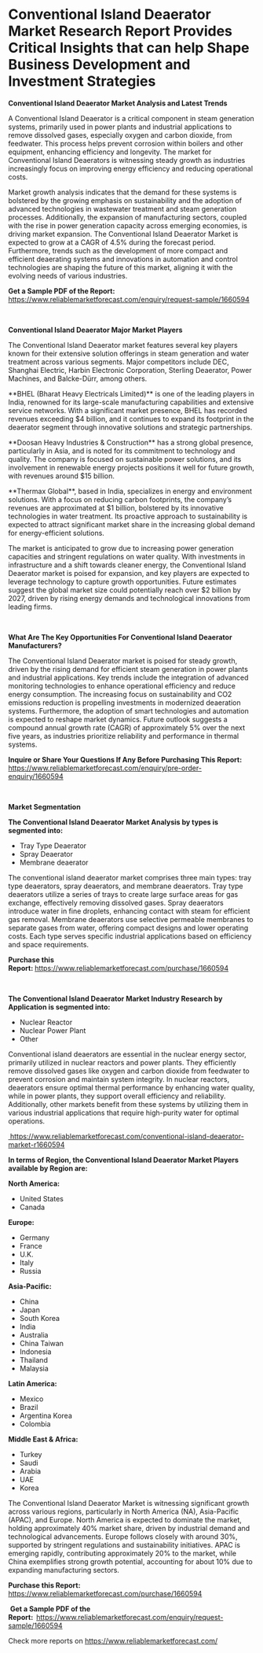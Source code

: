 <p><h1>Conventional Island Deaerator Market Research Report Provides Critical Insights that can help Shape Business Development and Investment Strategies</h1></p><p><strong>Conventional Island Deaerator Market Analysis and Latest Trends</strong></p>
<p><p>A Conventional Island Deaerator is a critical component in steam generation systems, primarily used in power plants and industrial applications to remove dissolved gases, especially oxygen and carbon dioxide, from feedwater. This process helps prevent corrosion within boilers and other equipment, enhancing efficiency and longevity. The market for Conventional Island Deaerators is witnessing steady growth as industries increasingly focus on improving energy efficiency and reducing operational costs.</p><p>Market growth analysis indicates that the demand for these systems is bolstered by the growing emphasis on sustainability and the adoption of advanced technologies in wastewater treatment and steam generation processes. Additionally, the expansion of manufacturing sectors, coupled with the rise in power generation capacity across emerging economies, is driving market expansion. The Conventional Island Deaerator Market is expected to grow at a CAGR of 4.5% during the forecast period. Furthermore, trends such as the development of more compact and efficient deaerating systems and innovations in automation and control technologies are shaping the future of this market, aligning it with the evolving needs of various industries.</p></p>
<p><strong>Get a Sample PDF of the Report:&nbsp;</strong> <a href="https://www.reliablemarketforecast.com/enquiry/request-sample/1660594?utm_campaign=1893&utm_medium=2&utm_source=Github&utm_content=ia&utm_term=17012025&utm_id=conventional-island-deaerator">https://www.reliablemarketforecast.com/enquiry/request-sample/1660594</a></p>
<p>&nbsp;</p>
<p><strong>Conventional Island Deaerator Major Market Players</strong></p>
<p><p>The Conventional Island Deaerator market features several key players known for their extensive solution offerings in steam generation and water treatment across various segments. Major competitors include DEC, Shanghai Electric, Harbin Electronic Corporation, Sterling Deaerator, Power Machines, and Balcke-Dürr, among others.</p><p>**BHEL (Bharat Heavy Electricals Limited)** is one of the leading players in India, renowned for its large-scale manufacturing capabilities and extensive service networks. With a significant market presence, BHEL has recorded revenues exceeding $4 billion, and it continues to expand its footprint in the deaerator segment through innovative solutions and strategic partnerships.</p><p>**Doosan Heavy Industries & Construction** has a strong global presence, particularly in Asia, and is noted for its commitment to technology and quality. The company is focused on sustainable power solutions, and its involvement in renewable energy projects positions it well for future growth, with revenues around $15 billion.</p><p>**Thermax Global**, based in India, specializes in energy and environment solutions. With a focus on reducing carbon footprints, the company’s revenues are approximated at $1 billion, bolstered by its innovative technologies in water treatment. Its proactive approach to sustainability is expected to attract significant market share in the increasing global demand for energy-efficient solutions.</p><p>The market is anticipated to grow due to increasing power generation capacities and stringent regulations on water quality. With investments in infrastructure and a shift towards cleaner energy, the Conventional Island Deaerator market is poised for expansion, and key players are expected to leverage technology to capture growth opportunities. Future estimates suggest the global market size could potentially reach over $2 billion by 2027, driven by rising energy demands and technological innovations from leading firms.</p></p>
<p>&nbsp;</p>
<p><strong>What Are The Key Opportunities For Conventional Island Deaerator Manufacturers?</strong></p>
<p><p>The Conventional Island Deaerator market is poised for steady growth, driven by the rising demand for efficient steam generation in power plants and industrial applications. Key trends include the integration of advanced monitoring technologies to enhance operational efficiency and reduce energy consumption. The increasing focus on sustainability and CO2 emissions reduction is propelling investments in modernized deaeration systems. Furthermore, the adoption of smart technologies and automation is expected to reshape market dynamics. Future outlook suggests a compound annual growth rate (CAGR) of approximately 5% over the next five years, as industries prioritize reliability and performance in thermal systems.</p></p>
<p><strong>Inquire or Share Your Questions If Any Before Purchasing This Report:</strong> <a href="https://www.reliablemarketforecast.com/enquiry/pre-order-enquiry/1660594?utm_campaign=1893&utm_medium=2&utm_source=Github&utm_content=ia&utm_term=17012025&utm_id=conventional-island-deaerator">https://www.reliablemarketforecast.com/enquiry/pre-order-enquiry/1660594</a></p>
<p>&nbsp;</p>
<p><strong>Market Segmentation</strong></p>
<p><strong>The Conventional Island Deaerator Market Analysis by types is segmented into:</strong></p>
<p><ul><li>Tray Type Deaerator</li><li>Spray Deaerator</li><li>Membrane deaerator</li></ul></p>
<p><p>The conventional island deaerator market comprises three main types: tray type deaerators, spray deaerators, and membrane deaerators. Tray type deaerators utilize a series of trays to create large surface areas for gas exchange, effectively removing dissolved gases. Spray deaerators introduce water in fine droplets, enhancing contact with steam for efficient gas removal. Membrane deaerators use selective permeable membranes to separate gases from water, offering compact designs and lower operating costs. Each type serves specific industrial applications based on efficiency and space requirements.</p></p>
<p><strong>Purchase this Report:&nbsp;</strong><a href="https://www.reliablemarketforecast.com/purchase/1660594?utm_campaign=1893&utm_medium=2&utm_source=Github&utm_content=ia&utm_term=17012025&utm_id=conventional-island-deaerator">https://www.reliablemarketforecast.com/purchase/1660594</a></p>
<p>&nbsp;</p>
<p><strong>The Conventional Island Deaerator Market Industry Research by Application is segmented into:</strong></p>
<p><ul><li>Nuclear Reactor</li><li>Nuclear Power Plant</li><li>Other</li></ul></p>
<p><p>Conventional island deaerators are essential in the nuclear energy sector, primarily utilized in nuclear reactors and power plants. They efficiently remove dissolved gases like oxygen and carbon dioxide from feedwater to prevent corrosion and maintain system integrity. In nuclear reactors, deaerators ensure optimal thermal performance by enhancing water quality, while in power plants, they support overall efficiency and reliability. Additionally, other markets benefit from these systems by utilizing them in various industrial applications that require high-purity water for optimal operations.</p></p>
<p><a href="https://www.reliablemarketforecast.com/conventional-island-deaerator-market-r1660594?utm_campaign=1893&utm_medium=2&utm_source=Github&utm_content=ia&utm_term=17012025&utm_id=conventional-island-deaerator">&nbsp;https://www.reliablemarketforecast.com/conventional-island-deaerator-market-r1660594</a></p>
<p><strong>In terms of Region, the Conventional Island Deaerator Market Players available by Region are:</strong></p>
<p>
    <p> <strong> North America: </strong>
        <ul>
            <li>United States</li>
            <li>Canada</li>
        </ul>
        </p> 
    <p> <strong> Europe: </strong>
        <ul>
            <li>Germany</li>
            <li>France</li>
            <li>U.K.</li>
            <li>Italy</li>
            <li>Russia</li>
        </ul>
        </p> 
    <p> <strong> Asia-Pacific: </strong>
        <ul>
            <li>China</li>
            <li>Japan</li>
            <li>South Korea</li>
            <li>India</li>
            <li>Australia</li>
            <li>China Taiwan</li>
            <li>Indonesia</li>
            <li>Thailand</li>
            <li>Malaysia</li>
        </ul>
        </p> 
    <p> <strong> Latin America: </strong>
        <ul>
            <li>Mexico</li>
            <li>Brazil</li>
            <li>Argentina Korea</li>
            <li>Colombia</li>
        </ul>
        </p> 
    <p> <strong> Middle East & Africa: </strong>
        <ul>
            <li>Turkey</li>
            <li>Saudi</li>
            <li>Arabia</li>
            <li>UAE</li>
            <li>Korea</li>
        </ul>
    </p>
    </p>
<p><p>The Conventional Island Deaerator Market is witnessing significant growth across various regions, particularly in North America (NA), Asia-Pacific (APAC), and Europe. North America is expected to dominate the market, holding approximately 40% market share, driven by industrial demand and technological advancements. Europe follows closely with around 30%, supported by stringent regulations and sustainability initiatives. APAC is emerging rapidly, contributing approximately 20% to the market, while China exemplifies strong growth potential, accounting for about 10% due to expanding manufacturing sectors.</p></p>
<p><strong>Purchase this Report: </strong><a href="https://www.reliablemarketforecast.com/purchase/1660594?utm_campaign=1893&utm_medium=2&utm_source=Github&utm_content=ia&utm_term=17012025&utm_id=conventional-island-deaerator">https://www.reliablemarketforecast.com/purchase/1660594</a></p>
<p>&nbsp;<strong>Get a Sample PDF of the Report:&nbsp;&nbsp;</strong><a href="https://www.reliablemarketforecast.com/enquiry/request-sample/1660594?utm_campaign=1893&utm_medium=2&utm_source=Github&utm_content=ia&utm_term=17012025&utm_id=conventional-island-deaerator">https://www.reliablemarketforecast.com/enquiry/request-sample/1660594</a></p>
<p><strong></strong></p>
<p>Check more reports on <a href="https://www.reliablemarketforecast.com/?utm_campaign=1893&utm_medium=2&utm_source=Github&utm_content=ia&utm_term=17012025&utm_id=conventional-island-deaerator">https://www.reliablemarketforecast.com/</a></p>